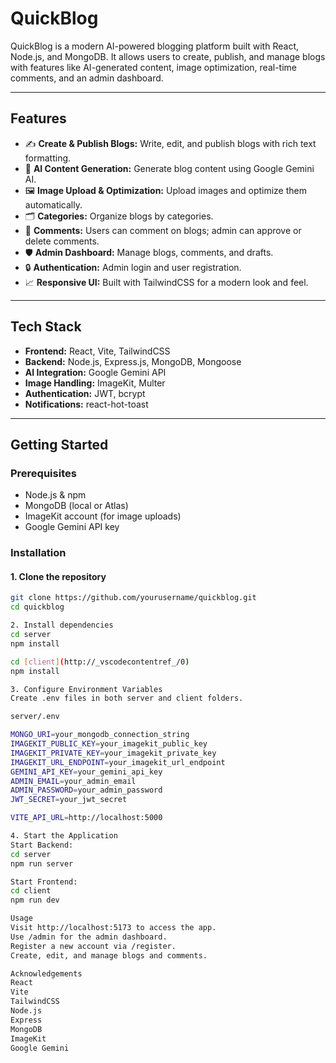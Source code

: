 # QuickBlog

QuickBlog is a modern AI-powered blogging platform built with React, Node.js, and MongoDB. It allows users to create, publish, and manage blogs with features like AI-generated content, image optimization, real-time comments, and an admin dashboard.

---

## Features

- ✍️ **Create & Publish Blogs:** Write, edit, and publish blogs with rich text formatting.
- 🤖 **AI Content Generation:** Generate blog content using Google Gemini AI.
- 🖼️ **Image Upload & Optimization:** Upload images and optimize them automatically.
- 🗂️ **Categories:** Organize blogs by categories.
- 💬 **Comments:** Users can comment on blogs; admin can approve or delete comments.
- 🛡️ **Admin Dashboard:** Manage blogs, comments, and drafts.
- 🔒 **Authentication:** Admin login and user registration.
- 📈 **Responsive UI:** Built with TailwindCSS for a modern look and feel.

---

## Tech Stack

- **Frontend:** React, Vite, TailwindCSS
- **Backend:** Node.js, Express.js, MongoDB, Mongoose
- **AI Integration:** Google Gemini API
- **Image Handling:** ImageKit, Multer
- **Authentication:** JWT, bcrypt
- **Notifications:** react-hot-toast

---

## Getting Started

### Prerequisites

- Node.js & npm
- MongoDB (local or Atlas)
- ImageKit account (for image uploads)
- Google Gemini API key

### Installation

#### 1. Clone the repository

```bash
git clone https://github.com/yourusername/quickblog.git
cd quickblog

2. Install dependencies
cd server
npm install

cd [client](http://_vscodecontentref_/0)
npm install

3. Configure Environment Variables
Create .env files in both server and client folders.

server/.env

MONGO_URI=your_mongodb_connection_string
IMAGEKIT_PUBLIC_KEY=your_imagekit_public_key
IMAGEKIT_PRIVATE_KEY=your_imagekit_private_key
IMAGEKIT_URL_ENDPOINT=your_imagekit_url_endpoint
GEMINI_API_KEY=your_gemini_api_key
ADMIN_EMAIL=your_admin_email
ADMIN_PASSWORD=your_admin_password
JWT_SECRET=your_jwt_secret

VITE_API_URL=http://localhost:5000

4. Start the Application
Start Backend:
cd server
npm run server

Start Frontend:
cd client
npm run dev

Usage
Visit http://localhost:5173 to access the app.
Use /admin for the admin dashboard.
Register a new account via /register.
Create, edit, and manage blogs and comments.

Acknowledgements
React
Vite
TailwindCSS
Node.js
Express
MongoDB
ImageKit
Google Gemini
